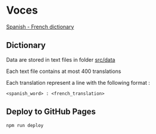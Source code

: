 # Voces

[Spanish - French dictionary](https://oliv37.github.io/voces/)

## Dictionary

Data are stored in text files in folder [src/data](./src/data)

Each text file contains at most 400 translations

Each translation represent a line with the following format :

`<spanish_word> : <french_translation>`

## Deploy to GitHub Pages

`npm run deploy`
